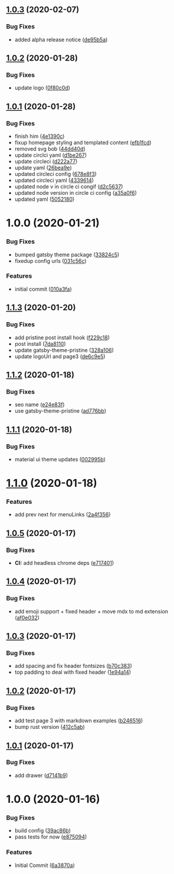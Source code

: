## [1.0.3](https://github.com/etclabscore/evm-llvm-website/compare/1.0.2...1.0.3) (2020-02-07)


### Bug Fixes

* added alpha release notice ([de95b5a](https://github.com/etclabscore/evm-llvm-website/commit/de95b5a4b5a3bd0180e75d6bb656044318ab71fc))

## [1.0.2](https://github.com/etclabscore/evm-llvm-website/compare/1.0.1...1.0.2) (2020-01-28)


### Bug Fixes

* update logo ([0f80c0d](https://github.com/etclabscore/evm-llvm-website/commit/0f80c0dfbd11f8b693813ad1468fdf62bbeaaeaa))

## [1.0.1](https://github.com/etclabscore/evm-llvm-website/compare/1.0.0...1.0.1) (2020-01-28)


### Bug Fixes

* finish him ([4e1390c](https://github.com/etclabscore/evm-llvm-website/commit/4e1390c175a70fdadec55052c59c0b3f41c72436))
* fixup homepage styling and templated content ([efb1fcd](https://github.com/etclabscore/evm-llvm-website/commit/efb1fcd29a96cf812ebc785dbb844b20bcc5c89e))
* removed svg bob ([44dd40d](https://github.com/etclabscore/evm-llvm-website/commit/44dd40d75bbcc38d6c2e44eef6f4e6d6e7ed8465))
* update circlci yaml ([d1be267](https://github.com/etclabscore/evm-llvm-website/commit/d1be26739f1474aecd327055da354ca8976e1d93))
* update circleci ([d222a77](https://github.com/etclabscore/evm-llvm-website/commit/d222a776806ec18d1a73b1b43817e099b55ffbba))
* update yaml ([26bea9e](https://github.com/etclabscore/evm-llvm-website/commit/26bea9e945e0a5b5d47546ec10186bfefb1cc7ef))
* updated circleci config ([678e8f3](https://github.com/etclabscore/evm-llvm-website/commit/678e8f3de3874f59eca72eb18b39351d701ed91c))
* updated circleci yaml ([4339614](https://github.com/etclabscore/evm-llvm-website/commit/4339614dcf19168251295e56b8530cc168bb3de8))
* updated node v in circle ci congif ([d2c5637](https://github.com/etclabscore/evm-llvm-website/commit/d2c563769daff8c90c0b7e2e45d3c917243b7831))
* updated node version in circle ci config ([a35a0f6](https://github.com/etclabscore/evm-llvm-website/commit/a35a0f65d857a22444cf4f03a2b07eec2de4de1c))
* updated yaml ([5052180](https://github.com/etclabscore/evm-llvm-website/commit/5052180c165da2544527ef3167c4a89cbdebb0e1))

# 1.0.0 (2020-01-21)


### Bug Fixes

* bumped gatsby theme package ([33824c5](https://github.com/etclabscore/evm-llvm-website/commit/33824c5dd8d864d8b0380b15d0a4889b717a63ba))
* fixedup config urls ([031c56c](https://github.com/etclabscore/evm-llvm-website/commit/031c56c694ee68d32165c99b8d7acb92d4be9e09))


### Features

* initial commit ([010a3fa](https://github.com/etclabscore/evm-llvm-website/commit/010a3faf78719d9aba98769cc9f65d278698f65f))

## [1.1.3](https://github.com/etclabscore/pristine-typescript-gatsby-react-material-ui/compare/1.1.2...1.1.3) (2020-01-20)


### Bug Fixes

* add pristine post install hook ([f229c18](https://github.com/etclabscore/pristine-typescript-gatsby-react-material-ui/commit/f229c18d1be8731caa9be54990f31efa86ce57f9))
* post install ([7da8110](https://github.com/etclabscore/pristine-typescript-gatsby-react-material-ui/commit/7da81104b64204120576d0839154e387210a9885))
* update gatsby-theme-pristine ([328a106](https://github.com/etclabscore/pristine-typescript-gatsby-react-material-ui/commit/328a106f9f393a05f4250825bdcb2074f8b2ca65))
* update logoUrl and page3 ([de6c9e5](https://github.com/etclabscore/pristine-typescript-gatsby-react-material-ui/commit/de6c9e598ced7a681c2387728b4e0ff24830677a))

## [1.1.2](https://github.com/etclabscore/pristine-typescript-gatsby-react-material-ui/compare/1.1.1...1.1.2) (2020-01-18)


### Bug Fixes

* seo name ([e24e83f](https://github.com/etclabscore/pristine-typescript-gatsby-react-material-ui/commit/e24e83f9c3321c27f5c0dfc37377727cbc8365c8))
* use gatsby-theme-pristine ([ad776bb](https://github.com/etclabscore/pristine-typescript-gatsby-react-material-ui/commit/ad776bb9f1672f76aeb1a1687da3228060fcee3e))

## [1.1.1](https://github.com/etclabscore/pristine-typescript-gatsby-react-material-ui/compare/1.1.0...1.1.1) (2020-01-18)


### Bug Fixes

* material ui theme updates ([002995b](https://github.com/etclabscore/pristine-typescript-gatsby-react-material-ui/commit/002995b924dc2ca3941d7791d3b71b531fa36fab))

# [1.1.0](https://github.com/etclabscore/pristine-typescript-gatsby-react-material-ui/compare/1.0.5...1.1.0) (2020-01-18)


### Features

* add prev next for menuLinks ([2a4f356](https://github.com/etclabscore/pristine-typescript-gatsby-react-material-ui/commit/2a4f3569731ba9beb55a4e154c95a7a3bf01cc24))

## [1.0.5](https://github.com/etclabscore/pristine-typescript-gatsby-react-material-ui/compare/1.0.4...1.0.5) (2020-01-17)


### Bug Fixes

* **CI:** add headless chrome deps ([e717401](https://github.com/etclabscore/pristine-typescript-gatsby-react-material-ui/commit/e71740118eaf3ec9d8d281b6416c8b36f76c48f6))

## [1.0.4](https://github.com/etclabscore/pristine-typescript-gatsby-react-material-ui/compare/1.0.3...1.0.4) (2020-01-17)


### Bug Fixes

* add emoji support + fixed header + move mdx to md extension ([af0e032](https://github.com/etclabscore/pristine-typescript-gatsby-react-material-ui/commit/af0e03202ecde087ce01bce282e0a5883875da9d))

## [1.0.3](https://github.com/etclabscore/pristine-typescript-gatsby-react-material-ui/compare/1.0.2...1.0.3) (2020-01-17)


### Bug Fixes

* add spacing and fix header fontsizes ([b70c383](https://github.com/etclabscore/pristine-typescript-gatsby-react-material-ui/commit/b70c3834fff98975cbd46a03c9e6d4af4bf97d82))
* top padding to deal with fixed header ([1e94a14](https://github.com/etclabscore/pristine-typescript-gatsby-react-material-ui/commit/1e94a144965d7faf66da4615d5d105ac3ecfdfa9))

## [1.0.2](https://github.com/etclabscore/pristine-typescript-gatsby-react-material-ui/compare/1.0.1...1.0.2) (2020-01-17)


### Bug Fixes

* add test page 3 with markdown examples ([b246516](https://github.com/etclabscore/pristine-typescript-gatsby-react-material-ui/commit/b24651690c7e055479e443eb13ed51b78f0a6129))
* bump rust version ([412c5ab](https://github.com/etclabscore/pristine-typescript-gatsby-react-material-ui/commit/412c5ab50083c764f9e482ee36c2ccae9ee3751b))

## [1.0.1](https://github.com/etclabscore/pristine-typescript-gatsby-react-material-ui/compare/1.0.0...1.0.1) (2020-01-17)


### Bug Fixes

* add drawer ([d7141b9](https://github.com/etclabscore/pristine-typescript-gatsby-react-material-ui/commit/d7141b9fd115e00cba12139feac3ab750ad816bd))

# 1.0.0 (2020-01-16)


### Bug Fixes

* build config ([39ac86b](https://github.com/etclabscore/pristine-typescript-gatsby-react-material-ui/commit/39ac86bcfc5475f7bb4e15b60b6d1ddf617b37a3))
* pass tests for now ([e875094](https://github.com/etclabscore/pristine-typescript-gatsby-react-material-ui/commit/e875094e14996d5b4f6822aea2884199f2926cb7))


### Features

* Initial Commit ([6a3870a](https://github.com/etclabscore/pristine-typescript-gatsby-react-material-ui/commit/6a3870aa91a9df11a3970e578b689975f4e41447))
